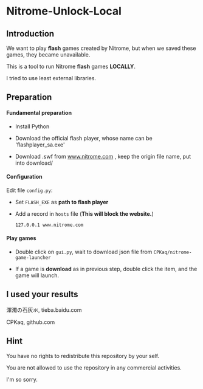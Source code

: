 # Nitrome-Unlock-Local

## Introduction

We want to play **flash** games created by Nitrome, but when we saved these games, they became unavailable.

This is a tool to run Nitrome **flash** games **LOCALLY**.

I tried to use least external libraries.

## Preparation

#### Fundamental preparation

* Install Python

* Download the official flash player, whose name can be 'flashplayer_sa.exe'

* Download .swf from www.nitrome.com , keep the origin file name, put into download/

#### Configuration

Edit file `config.py`:

* Set `FLASH_EXE` as **path to flash player** 

* Add a record in `hosts` file (**This will block the website.**)
  
  `127.0.0.1 www.nitrome.com`

#### Play games

* Double click on `gui.py`, wait to download json file from `CPKaq/nitrome-game-launcher`

* If a game is **download** as in previous step, double click the item, and the game will launch.

## I used your results

渾濁の石灰氺, tieba.baidu.com

CPKaq, github.com

## Hint

You have no rights to redistribute this repository by your self.

You are not allowed to use the repository in any commercial activities.

I'm so sorry.